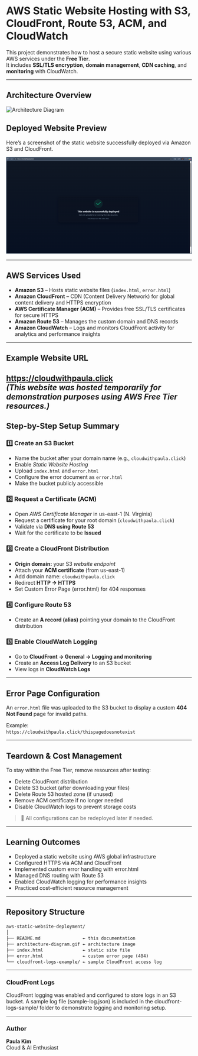 # AWS Static Website Hosting with S3, CloudFront, Route 53, ACM, and CloudWatch

This project demonstrates how to host a secure static website using various AWS services under the **Free Tier**.  
It includes **SSL/TLS encryption**, **domain management**, **CDN caching**, and **monitoring** with CloudWatch.

---

## Architecture Overview

![Architecture Diagram](architecture-diagram.gif)

## Deployed Website Preview
Here’s a screenshot of the static website successfully deployed via Amazon S3 and CloudFront.

![Deployed Website Screenshot](screenshot-deployed-site.png)

---

## AWS Services Used

- **Amazon S3** – Hosts static website files (`index.html`, `error.html`)  
- **Amazon CloudFront** – CDN (Content Delivery Network) for global content delivery and HTTPS encryption  
- **AWS Certificate Manager (ACM)** – Provides free SSL/TLS certificates for secure HTTPS  
- **Amazon Route 53** – Manages the custom domain and DNS records  
- **Amazon CloudWatch** – Logs and monitors CloudFront activity for analytics and performance insights  

---

## Example Website URL

**https://cloudwithpaula.click**  
*(This website was hosted temporarily for demonstration purposes using AWS Free Tier resources.)*
---

## Step-by-Step Setup Summary

### 1️⃣ Create an S3 Bucket
- Name the bucket after your domain name (e.g., `cloudwithpaula.click`)  
- Enable *Static Website Hosting*  
- Upload `index.html` and `error.html`
- Configure the error document as `error.html`
- Make the bucket publicly accessible  

### 2️⃣ Request a Certificate (ACM)
- Open *AWS Certificate Manager* in us-east-1 (N. Virginia)  
- Request a certificate for your root domain (`cloudwithpaula.click`)
- Validate via **DNS using Route 53**  
- Wait for the certificate to be **Issued**

### 3️⃣ Create a CloudFront Distribution
- **Origin domain:** your S3 *website endpoint*  
- Attach your **ACM certificate** (from us-east-1)  
- Add domain name: `cloudwithpaula.click` 
- Redirect **HTTP → HTTPS**
- Set Custom Error Page (error.html) for 404 responses

### 4️⃣ Configure Route 53
- Create an **A record (alias)** pointing your domain to the CloudFront distribution  

### 5️⃣ Enable CloudWatch Logging
- Go to **CloudFront → General → Logging and monitoring**  
- Create an **Access Log Delivery** to an S3 bucket  
- View logs in **CloudWatch Logs**

---

## Error Page Configuration

An `error.html` file was uploaded to the S3 bucket to display a custom **404 Not Found** page for invalid paths.  

Example:  
`https://cloudwithpaula.click/thispagedoesnotexist`

---

## Teardown & Cost Management

To stay within the Free Tier, remove resources after testing:

- Delete CloudFront distribution
- Delete S3 bucket (after downloading your files)
- Delete Route 53 hosted zone (if unused)
- Remove ACM certificate if no longer needed
- Disable CloudWatch logs to prevent storage costs
> 🧹 All configurations can be redeployed later if needed.

---

## Learning Outcomes

- Deployed a static website using AWS global infrastructure
- Configured HTTPS via ACM and CloudFront
- Implemented custom error handling with error.html
- Managed DNS routing with Route 53
- Enabled CloudWatch logging for performance insights
- Practiced cost-efficient resource management

---

## Repository Structure

```plaintext
aws-static-website-deployment/
│
├── README.md                ← this documentation  
├── architecture-diagram.gif ← architecture image  
├── index.html               ← static site file
├── error.html               ← custom error page (404)  
└── cloudfront-logs-example/ ← sample CloudFront access log
```
---
### CloudFront Logs
CloudFront logging was enabled and configured to store logs in an S3 bucket.
A sample log file (sample-log.json) is included in the cloudfront-logs-sample/ folder to demonstrate logging and monitoring setup.

---
### Author
**Paula Kim**  
Cloud & AI Enthusiast  
